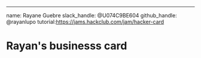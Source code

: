 ---
name: Rayane Guebre
slack_handle: @U074C9BE604
github_handle: @rayanlupo
tutorial:https://jams.hackclub.com/jam/hacker-card

# Rayan's businesss card

<!-- Describe your board in 2-3 sentences. What are you making? What will it do? -->

<!-- How much is it going to cost? -->

<!-- Tell us a little bit about your design process. What were some challenges? What helped? ***Totally optional*** -->
